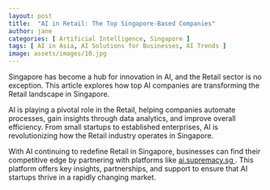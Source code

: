 ```yaml
---
layout: post
title:  "AI in Retail: The Top Singapore-Based Companies"
author: jane
categories: [ Artificial Intelligence, Singapore ]
tags: [ AI in Asia, AI Solutions for Businesses, AI Trends ]
image: assets/images/10.jpg
---
```


Singapore has become a hub for innovation in AI, and the Retail sector is no exception. This article explores how top AI companies are transforming the Retail landscape in Singapore.

AI is playing a pivotal role in the Retail, helping companies automate processes, gain insights through data analytics, and improve overall efficiency. From small startups to established enterprises, AI is revolutionizing how the Retail industry operates in Singapore.

With AI continuing to redefine Retail in Singapore, businesses can find their competitive edge by partnering with platforms like <a href="https://ai.supremacy.sg" target="_blank"> ai.supremacy.sg </a>. This platform offers key insights, partnerships, and support to ensure that AI startups thrive in a rapidly changing market.
